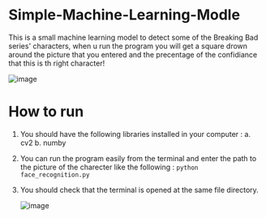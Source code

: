 # Simple-Machine-Learning-Modle
This is a small machine learning model to detect some of the Breaking Bad series' characters, when u run the program you will get a square drown around the picture that you entered and the precentage of the confidiance that this is th right character!

![image](https://user-images.githubusercontent.com/56882255/119120863-109dbe00-ba2d-11eb-9da8-f6954784d261.png)

# How to run 

1. You should have the following libraries installed in your computer :
    a. cv2
    b. numby
2. You can run the program easily from the terminal and enter the path to the picture of the charecter like the following :
    ```python face_recognition.py```
3. You should check that the terminal is opened at the same file directory.

    ![image](https://user-images.githubusercontent.com/56882255/119121488-c5d07600-ba2d-11eb-9c43-4f855886be1c.png)
